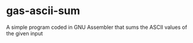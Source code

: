 # gas-ascii-sum
A simple program coded in GNU Assembler that sums the ASCII values of the given input
